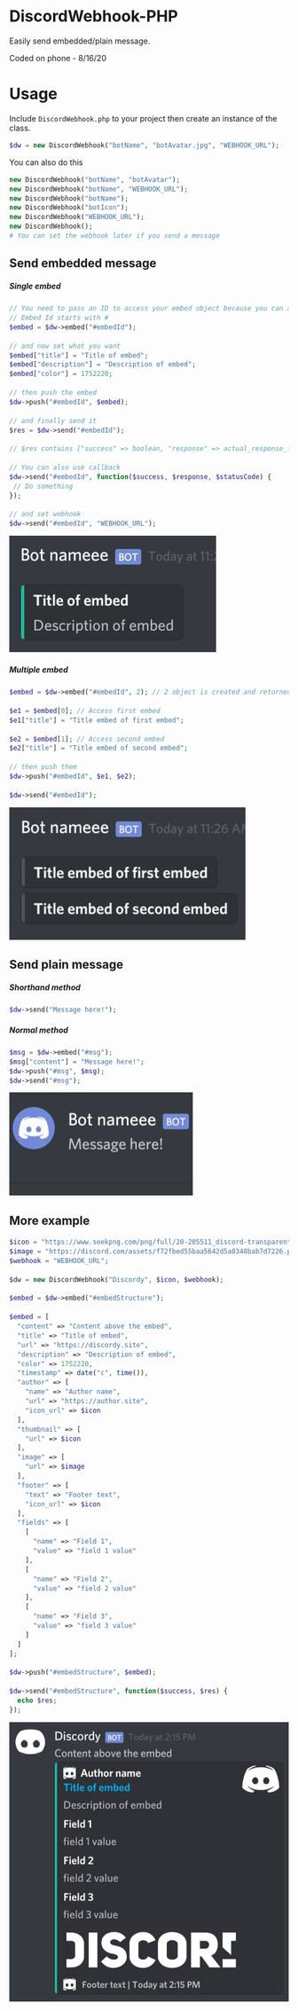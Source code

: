 # DiscordWebhook-PHP
Easily send embedded/plain message.

Coded on phone - 8/16/20

# Usage
Include `DiscordWebhook.php` to your project then 
create an instance of the class.
```php
$dw = new DiscordWebhook("botName", "botAvatar.jpg", "WEBHOOK_URL");
```
You can also do this
```php
new DiscordWebhook("botName", "botAvatar");
new DiscordWebhook("botName", "WEBHOOK_URL");
new DiscordWebhook("botName");
new DiscordWebhook("botIcon");
new DiscordWebhook("WEBHOOK_URL");
new DiscordWebhook();
# You can set the webhook later if you send a message
```

## Send embedded message 

##### Single embed
```php
// You need to pass an ID to access your embed object because you can also create more embed object.
// Embed Id starts with #
$embed = $dw->embed("#embedId");

// and now set what you want
$embed["title"] = "Title of embed";
$embed["description"] = "Description of embed";
$embed["color"] = 1752220;

// then push the embed
$dw->push("#embedId", $embed);

// and finally send it
$res = $dw->send("#embedId");

// $res contains ["success" => boolean, "response" => actual_response_from_discord, "statusCode" => 200]

// You can also use callback
$dw->send("#embedId", function($success, $response, $statusCode) {
 // Do something
});

// and set webhook
$dw->send("#embedId", "WEBHOOK_URL");
```

![Preview](images/em_s.jpg)

##### Multiple embed
```php
$embed = $dw->embed("#embedId", 2); // 2 object is created and returned

$e1 = $embed[0]; // Access first embed
$e1["title"] = "Title embed of first embed";

$e2 = $embed[1]; // Access second embed
$e2["title"] = "Title embed of second embed";

// then push them
$dw->push("#embedId", $e1, $e2);

$dw->send("#embedId");
```

![Preview](images/em_m.jpg)

## Send plain message

##### Shorthand method
```php
$dw->send("Message here!");
```

##### Normal method
```php
$msg = $dw->embed("#msg");
$msg["content"] = "Message here!";
$dw->push("#msg", $msg);
$dw->send("#msg");
```

![Preview](images/pm.jpg)


## More example
```php
$icon = "https://www.seekpng.com/png/full/20-205511_discord-transparent-staff-discord-logo-black-and-white.png";
$image = "https://discord.com/assets/f72fbed55baa5642d5a0348bab7d7226.png";
$webhook = "WEBHOOK_URL";

$dw = new DiscordWebhook("Discordy", $icon, $webhook);

$embed = $dw->embed("#embedStructure");

$embed = [
  "content" => "Content above the embed",
  "title" => "Title of embed",
  "url" => "https://discordy.site",
  "description" => "Description of embed",
  "color" => 1752220,
  "timestamp" => date("c", time()),
  "author" => [
    "name" => "Author name", 
    "url" => "https://author.site",
    "icon_url" => $icon
  ],
  "thumbnail" => [
    "url" => $icon
  ],
  "image" => [
    "url" => $image
  ],
  "footer" => [
    "text" => "Footer text",
    "icon_url" => $icon
  ],
  "fields" => [
    [
      "name" => "Field 1",
      "value" => "field 1 value"
    ],
    [
      "name" => "Field 2",
      "value" => "field 2 value"
    ],
    [
      "name" => "Field 3",
      "value" => "field 3 value"
    ]
  ]
]; 

$dw->push("#embedStructure", $embed);

$dw->send("#embedStructure", function($success, $res) {
  echo $res;
});
```

![Preview](images/e1.jpg)


